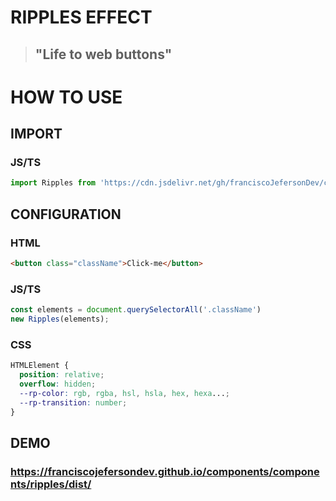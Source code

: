 # RIPPLES EFFECT

> ## "Life to web buttons"

# HOW TO USE

## IMPORT

### JS/TS

```javascript
import Ripples from 'https://cdn.jsdelivr.net/gh/franciscoJefersonDev/components/components/ripples/finish/Ripples.(js||ts)';
```

## CONFIGURATION
### HTML

```html
<button class="className">Click-me</button>
```
### JS/TS

```javascript
const elements = document.querySelectorAll('.className')
new Ripples(elements);
```

### CSS

```css
HTMLElement {
  position: relative;
  overflow: hidden;
  --rp-color: rgb, rgba, hsl, hsla, hex, hexa...;
  --rp-transition: number;
}
```

## DEMO
### https://franciscojefersondev.github.io/components/components/ripples/dist/